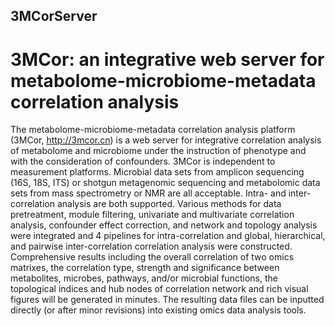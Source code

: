 ## 3MCorServer
# 3MCor: an integrative web server for  metabolome-microbiome-metadata correlation analysis
The metabolome-microbiome-metadata correlation analysis platform (3MCor, http://3mcor.cn) is a web server for integrative correlation analysis of metabolome and microbiome under the instruction of phenotype and with the consideration of confounders. 3MCor is independent to measurement platforms. Microbial data sets from amplicon sequencing (16S, 18S, ITS) or shotgun metagenomic sequencing and metabolomic data sets from mass spectrometry or NMR are all acceptable. Intra- and inter- correlation analysis are both supported. Various methods for data pretreatment, module filtering, univariate and multivariate correlation analysis, confounder effect correction, and network and topology analysis were integrated and 4 pipelines for intra-correlation and global, hierarchical, and pairwise inter-correlation correlation analysis were constructed. Comprehensive results including the overall correlation of two omics matrixes, the correlation type, strength and significance between metabolites, microbes, pathways, and/or microbial functions, the topological indices and hub nodes of correlation network and rich visual figures will be generated in minutes. The resulting data files can be inputted directly (or after minor revisions) into existing omics data analysis tools.
